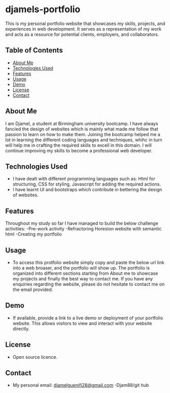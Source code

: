 # djamels-portfolio

This is my personal portfolio website that showcases my skills, projects, and experiences in web development. It serves as a representation of my work and acts as a resource for potential clients, employers, and collaborators.

## Table of Contents
- [About Me](#about-me)
- [Technologies Used](#technologies-used)
- [Features](#features)
- [Usage](#usage)
- [Demo](#demo)
- [License](#license)
- [Contact](#contact)

## About Me
I am Djamel, a student at Birmingham university bootcamp. I have always fancied the design of websites which is mainly what made me follow that passion to learn on how to make them. Joining the bootcamp helped me a lot in learning the different coding languages and techniques, whihc in turn will help me in crafting the required skills to excell in this domain. I will continue improving my skills to become a professional web developer.

## Technologies Used
- I have dealt with different programming languages such as: Html for structuring, CSS for styling, Javascript for adding the required actions. 
- I have learnt UI and bootstraps which contribute in bettering the design of websites.

## Features

Throughout my study so far I have managed to build the below challenge activities:
-Pre-work activity
-Refractoring Horesion website with semantic html
-Creating my portfolio 

## Usage
- To access this protfolio website simply copy and paste the below url link into a web broaser, and the portfolio will show up. The portfolio is organized into different sections starting from About me to showcase my projects and finally the best way to contact me. If you have any enquiries regarding the website, please do not hesitate to contact me on the email provided.

## Demo
- If available, provide a link to a live demo or deployment of your portfolio website. This allows visitors to view and interact with your website directly.

## License
- Open source licence.

## Contact
- My personal email: djamelguenifi28@gmail.com
-Djam88/git hub

```